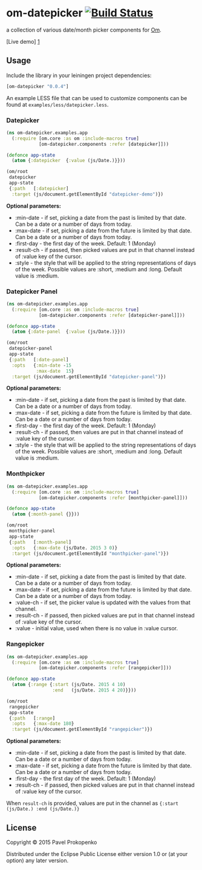 # om-datepicker [![Build Status](https://travis-ci.org/propan/om-datepicker.svg)](https://travis-ci.org/propan/om-datepicker)

a collection of various date/month picker components for [Om][0].

[Live demo] [1]

## Usage

Include the library in your leiningen project dependencies:

```clojure
[om-datepicker "0.0.4"]
```

An example LESS file that can be used to customize components can be found at `examples/less/datepicker.less`.

### Datepicker

```clojure
(ns om-datepicker.examples.app
  (:require [om.core :as om :include-macros true]
            [om-datepicker.components :refer [datepicker]]))

(defonce app-state
  (atom {:datepicker  {:value (js/Date.)}}))

(om/root
 datepicker
 app-state
 {:path   [:datepicker]
  :target (js/document.getElementById "datepicker-demo")})
```

**Optional parameters:**

* :min-date    - if set, picking a date from the past is limited by that date. Can be a date or a number of days from today.
* :max-date    - if set, picking a date from the future is limited by that date. Can be a date or a number of days from today.
* :first-day   - the first day of the week. Default: 1 (Monday)
* :result-ch   - if passed, then picked values are put in that channel instead of :value key of the cursor.
* :style       - the style that will be applied to the string representations of days of the week. Possible values are :short, :medium and :long. Default value is :medium.

### Datepicker Panel

```clojure
(ns om-datepicker.examples.app
  (:require [om.core :as om :include-macros true]
            [om-datepicker.components :refer [datepicker-panel]]))

(defonce app-state
  (atom {:date-panel  {:value (js/Date.)}}))

(om/root
 datepicker-panel
 app-state
 {:path   [:date-panel]
  :opts   {:min-date -15
           :max-date  15}
  :target (js/document.getElementById "datepicker-panel")})
```

**Optional parameters:**

* :min-date    - if set, picking a date from the past is limited by that date. Can be a date or a number of days from today.
* :max-date    - if set, picking a date from the future is limited by that date. Can be a date or a number of days from today.
* :first-day   - the first day of the week. Default: 1 (Monday)
* :result-ch   - if passed, then values are put in that channel instead of :value key of the cursor.
* :style       - the style that will be applied to the string representations of days of the week. Possible values are :short, :medium and :long. Default value is :medium.

### Monthpicker

```clojure
(ns om-datepicker.examples.app
  (:require [om.core :as om :include-macros true]
            [om-datepicker.components :refer [monthpicker-panel]]))

(defonce app-state
  (atom {:month-panel {}}))

(om/root
 monthpicker-panel
 app-state
 {:path   [:month-panel]
  :opts   {:max-date (js/Date. 2015 3 0)}
  :target (js/document.getElementById "monthpicker-panel")})
```

**Optional parameters:**

* :min-date    - if set, picking a date from the past is limited by that date. Can be a date or a number of days from today.
* :max-date    - if set, picking a date from the future is limited by that date. Can be a date or a number of days from today.
* :value-ch    - if set, the picker value is updated with the values from that channel.
* :result-ch   - if passed, then picked values are put in that channel instead of :value key of the cursor.
* :value       - initial value, used when there is no value in :value cursor.

### Rangepicker

```clojure
(ns om-datepicker.examples.app
  (:require [om.core :as om :include-macros true]
            [om-datepicker.components :refer [rangepicker]]))

(defonce app-state
  (atom {:range {:start (js/Date. 2015 4 10)
                 :end   (js/Date. 2015 4 20)}}))

(om/root
 rangepicker
 app-state
 {:path   [:range]
  :opts   {:max-date 180}
  :target (js/document.getElementById "rangepicker")})
```

**Optional parameters:**

* :min-date    - if set, picking a date from the past is limited by that date. Can be a date or a number of days from today.
* :max-date    - if set, picking a date from the future is limited by that date. Can be a date or a number of days from today.
* :first-day   - the first day of the week. Default: 1 (Monday)
* :result-ch   - if passed, then picked values are put in that channel instead of :value key of the cursor.

When `result-ch` is provided, values are put in the channel as `{:start (js/Date.) :end (js/Date.)}`

## License

Copyright © 2015 Pavel Prokopenko

Distributed under the Eclipse Public License either version 1.0 or (at
your option) any later version.

[0]: http://github.com/swannodette/om
[1]: http://propan.github.io/om-datepicker/
